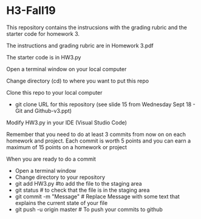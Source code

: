 # H3-Fall19

This repository contains the instrucsions with the grading rubric and the starter code for homework 3.  

The instructions and grading rubric are in Homework 3.pdf

The starter code is in HW3.py

Open a terminal window on your local computer

Change directory (cd) to where you want to put this repo

Clone this repo to your local computer
- git clone URL for this repository (see slide 15 from Wednesday Sept 18 - Git and Github-v3.ppt)

Modify HW3.py in your IDE (Visual Studio Code)

Remember that you need to do at least 3 commits from now on on each homework and project.  Each commit is worth 5 points and you can earn a maximum of 15 points on a homework or project

When you are ready to do a commit
- Open a terminal window
- Change directory to your repository
- git add HW3.py #to add the file to the staging area 
- git status # to check that the file is in the staging area
- git commit -m "Message" # Replace Message with some text that explains the current state of your file
- git push -u origin master # To push your commits to github
